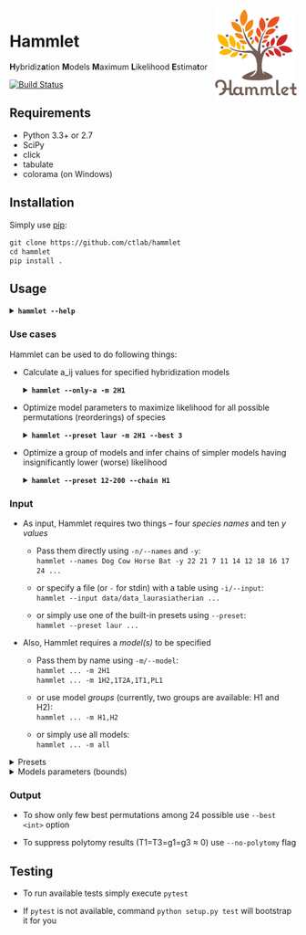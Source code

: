 <img src="logo.png" height="160px" align="right" />

# Hammlet

**H**ybridiz**a**tion **M**odels **M**aximum **L**ikelihood **E**stima**t**or

[![Build Status](https://travis-ci.com/ctlab/hammlet.svg?token=pAKqBLzpb9BxmWFfS6qX&branch=master)](https://travis-ci.com/ctlab/hammlet)

## Requirements

* Python 3.3+ or 2.7
* SciPy
* click
* tabulate
* colorama (on Windows)

## Installation

Simply use [pip](https://pip.pypa.io/en/stable/quickstart/):

    git clone https://github.com/ctlab/hammlet
    cd hammlet
    pip install .

## Usage

<details>
<summary><b><code>hammlet --help</code></b></summary>

    Usage: hammlet [OPTIONS]

      Hybridization Models Maximum Likelihood Estimator

      Author: Konstantin Chukharev (lipen00@gmail.com)

    Options:
      --preset <preset>              Preset data (laur/12-200/12-200-70-50/5-10/29-8...)
      -i, --input <path|->           File with markers presence/absence data
      -n, --names <name...>          Space-separated list of four species names
      -y <int...>                    Space-separated list of ten y values (y11 y12 y13 y14 y22 y23 y24 y33 y34 y44)
      -r <float...>                  Space-separated list of four r values  [default: 1, 1, 1, 1]
      -m, --model <name...|all>      Comma-separated list of models
      --theta <n0 T1 T3 g1 g3>       Space-separated list of five theta components for a_ij (n0 T1 T3 gamma1 gamma3)
      --chain [H1|H2]                Model group for simplest models computation
      --levels <path|->              File with levels data
      --best <int|all>               Number of best models to show  [default: all]
      --method [SLSQP|L-BFGS-B|TNC]  Optimization method  [default: SLSQP]
      --theta0 <n0 T1 T3 g1 g3>      Space-separated list of five initial theta components (n0 T1 T3 gamma1 gamma3)
      --only-first                   Do calculations only for first (initial) permutation
      --only-permutation <name...>   Do calculations only for given permutation
      --free-permutation             [chain] Use best permutations for each simpler model
      --only-a                       Do only a_ij calculations
      --bootstrap <int>              Bootstrap a_ij values by applying Poisson to the input ys
      --no-polytomy                  Do not show polytomy results
      --show-permutation <name...>   Show morphed y values for given permutation
      -p, --pvalue <float>           p-value for statistical tests  [default: 0.05]
      --debug                        Debug.
      --version                      Show the version and exit.
      -h, --help                     Show this message and exit.

</details>

### Use cases

Hammlet can be used to do following things:

* Calculate a_ij values for specified hybridization models

    <details>
    <summary><b><code>hammlet --only-a -m 2H1</code></b></summary>

        [*] Doing only a_ij calculations...
        [+] Result for model 2H1, permutation [A, B, C, D], theta=(96.0, 0.5, 0.5, 0.5, 0.5), r=(1, 1, 1, 1):
         ij  y_ij ~ij~~y_ij~  a_ij
         11   16   11   16   32.178
         12   16   12   16   28.728
         13   16   13   16   43.413
         14   16   14   16   11.231
         22   16   22   16   18.269
         23   16   23   16    9.322
         24   16   24   16   25.140
         33   16   33   16   10.862
         34   16   34   16    8.546
         44   16   44   16    7.044

    </details>

* Optimize model parameters to maximize likelihood for all possible permutations (reorderings) of species

    <details>
    <summary><b><code>hammlet --preset laur -m 2H1 --best 3</code></b></summary>

        [*] Using preset "laur"
        [*] Species: Dog, Cow, Horse, Bat
        [*] y values: 22 21 7 11 14 12 18 16 17 24
        [*] Optimizing model 2H1...
        [+] Done optimizing model 2H1 in 0.4 s.
        [@] 2H1, TTgg, 1, Cow, Bat, Dog, Horse, LL=292.589, n0=95.495, T1=0.150, T3=0.077, g1=1.000, g3=0.533
        [@] 2H1, TTgg, 2, Dog, Bat, Cow, Horse, LL=292.414, n0=95.447, T1=0.175, T3=0.040, g1=0.917, g3=0.572
        [@] 2H1, TTgg, 3, Bat, Dog, Horse, Cow, LL=292.327, n0=95.717, T1=0.177, T3=0.000, g1=0.468, g3=0.114
        [+] All done in 0.4 s.

    </details>

* Optimize a group of models and infer chains of simpler models having insignificantly lower (worse) likelihood
    <details>
    <summary><b><code>hammlet --preset 12-200 --chain H1</code></b></summary>

        [*] Using preset "12-200"
        [*] Species: A, B, C, D
        [*] y values: 12 12 200 12 12 12 12 12 12 12
        [*] Searching for simplest models from H1...
        [*] Total 3 chain(s):
            2H1 -> 1PH1
            2H1 -> 1H2 -> 1PH1
            2H1 -> 1H3 -> 1PH1
        [+] Done calculating 1 simplest model(s) in 0.8 s.
        [@] 1PH1, 0TNg, 1, A, C, B, D, LL=965.392, n0=132.076, T1=0.000, T3=1.425, g1=0.000, g3=0.935
        [+] All done in 6.7 s.

    </details>

### Input

* As input, Hammlet requires two things – four _species names_ and ten _y values_

    - Pass them directly using `-n/--names` and `-y`:<br>
        `hammlet --names Dog Cow Horse Bat -y 22 21 7 11 14 12 18 16 17 24 ...`

    - or specify a file (or `-` for stdin) with a table using `-i/--input`:<br>
        `hammlet --input data/data_laurasiatherian ...`

    - or simply use one of the built-in presets using `--preset`:<br>
        `hammlet --preset laur ...`

* Also, Hammlet requires a _model(s)_ to be specified

    - Pass them by name using `-m/--model`:<br>
        `hammlet ... -m 2H1`<br>
        `hammlet ... -m 1H2,1T2A,1T1,PL1`

    - or use model _groups_ (currently, two groups are available: H1 and H2):<br>
        `hammlet ... -m H1,H2`

    - or simply use all models:<br>
        `hammlet ... -m all`

<details>
<summary>Presets</summary>

|    Preset    |       Species names       |            y values            |
|:------------:|:-------------------------:|:------------------------------:|
|     laur     |     Dow Cow Horse Bat     |  22 21 7 11 14 12 18 16 17 24  |
|    12-200    |          A B C D          | 12 12 200 12 12 12 12 12 12 12 |
| 12-200-70-50 |          A B C D          | 12 200 12 70 12 12 12 50 12 12 |
|     5-10     |          A B C D          |  5 10 59 3 5 20 68 125 72 10   |

</details>

<details>
<summary>Models parameters (bounds)</summary>

| Name  | Mnemo | T1  | T3  | g1  | g3  |     | Name  | Mnemo | T1  | T3  | g1  | g3  |
|:-----:|:-----:|:---:|:---:|:---:|:---:|:---:|:-----:|:-----:|:---:|:---:|:---:|:---:|
|  2H1  | TTgg  |     |     |     |     |     |  2H2  | TTgg  |     |     |     |     |
|  1H1  | TTg0  |     |     |     |  0  |     | 2HA1  | TTg0  |     |     |     |  0  |
|  1H2  | TT1g  |     |     |  1  |     |     | 2HA2  | TTg1  |     |     |     |  1  |
|  1H3  | TT0g  |     |     |  0  |     |     | 2HB1  | TT0g  |     |     |  0  |     |
|  1H4  | TTg1  |     |     |     |  1  |     | 2HB2  | TT1g  |     |     |  1  |     |
|  1HP  | T0gg  |     |  0  |     |     |     |  2HP  | T0gg  |     |  0  |     |     |
|  1T1  | TT10  |     |     |  1  |  0  |     |  2T1  | TT01  |     |     |  0  |  1  |
|  1T2  | TT00  |     |     |  0  |  0  |     |  2T2  | TT00  |     |     |  0  |  0  |
| 1T2A  | TT01  |     |     |  0  |  1  |     | 2T2A  | TT01  |     |     |  0  |  1  |
| 1T2B  | TT11  |     |     |  1  |  1  |     | 2T2B  | TT11  |     |     |  1  |  1  |
| 1PH1  | 0TNg  |  0  |     | N/D |     |     | 2PH1  | 0TNg  |  0  |     | N/D |     |
| 1PH1A | T01g  |     |  0  |  1  |     |     | 2PH2  | T0g0  |     |  0  |     |  0  |
| 1PH2  | T0g0  |     |  0  |     |  0  |     | 2PH2A | T00g  |     |  0  |  0  |     |
| 1PH3  | T0g1  |     |  0  |     |  1  |     | 2PH2B | T01g  |     |  0  |  1  |     |
|  1P1  | 0TN0  |  0  |     | N/D |  0  |     | 2PH2C | T0g1  |     |  0  |     |  1  |
|  1P2  | T00N  |     |  0  |  0  | N/D |     |  2P1  | 0TN0  |  0  |     | N/D |  0  |
| 1P2A  | 0TN1  |  0  |     | N/D |  1  |     | 2P1A  | 0TN1  |  0  |     | N/D |  1  |
| 1P2B  | T011  |     |  0  |  1  |  1  |     |  2P2  | T000  |     |  0  |  0  |  0  |
|  1P3  | T010  |     |  0  |  1  |  0  |     | 2P2A  | T011  |     |  0  |  1  |  1  |
|  PL1  | 00NN  |  0  |  0  | N/D | N/D |     |  2P3  | T010  |     |  0  |  1  |  0  |
|  PL2  | 00NN  |  0  |  0  | N/D | N/D |     | 2P3A  | T001  |     |  0  |  0  |  1  |

</details>

### Output

* To show only few best permutations among 24 possible use `--best <int>` option

* To suppress polytomy results (T1=T3=g1=g3 &asymp; 0) use `--no-polytomy` flag

## Testing

* To run available tests simply execute `pytest`

* If `pytest` is not available, command `python setup.py test` will bootstrap it for you
